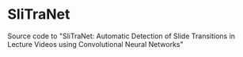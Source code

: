 # SliTraNet
Source code to "SliTraNet: Automatic Detection of Slide Transitions in Lecture Videos using Convolutional Neural Networks"
